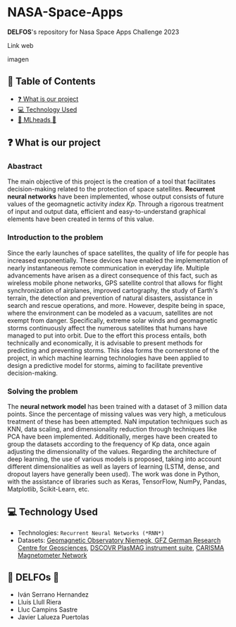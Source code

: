 # NASA-Space-Apps
**DELFOS**'s repository for Nasa Space Apps Challenge 2023 <br/>

Link web

imagen

## :scroll: Table of Contents
- [:question: What is our project](https://github.com/ivan-serrano-hernandez/NASA-Space-Apps/blob/main/README.md#hackupc2023)
- [:computer: Technology Used](https://github.com/ivan-serrano-hernandez/NASA-Space-Apps/blob/main/README.md#computer-Technology-Used)
- [🤗 MLheads 🤯](https://github.com/ivan-serrano-hernandez/NASA-Space-Apps#-mlheads-)

## :question: What is our project
### Abastract

The main objective of this project is the creation of a tool that facilitates decision-making related to the protection of space satellites. **Recurrent neural networks** have been implemented, whose output consists of future values of the geomagnetic activity *index Kp*. Through a rigorous treatment of input and output data, efficient and easy-to-understand graphical elements have been created in terms of this value.


### Introduction to the problem

Since the early launches of space satellites, the quality of life for people has increased exponentially. These devices have enabled the implementation of nearly instantaneous remote communication in everyday life. Multiple advancements have arisen as a direct consequence of this fact, such as wireless mobile phone networks, GPS satellite control that allows for flight synchronization of airplanes, improved cartography, the study of Earth's terrain, the detection and prevention of natural disasters, assistance in search and rescue operations, and more. However, despite being in space, where the environment can be modeled as a vacuum, satellites are not exempt from danger. Specifically, extreme solar winds and geomagnetic storms continuously affect the numerous satellites that humans have managed to put into orbit. Due to the effort this process entails, both technically and economically, it is advisable to present methods for predicting and preventing storms. This idea forms the cornerstone of the project, in which machine learning technologies have been applied to design a predictive model for storms, aiming to facilitate preventive decision-making.


### Solving the problem

The **neural network model** has been trained with a dataset of 3 million data points. Since the percentage of missing values was very high, a meticulous treatment of these has been attempted. NaN imputation techniques such as KNN, data scaling, and dimensionality reduction through techniques like PCA have been implemented. Additionally, merges have been created to group the datasets according to the frequency of Kp data, once again adjusting the dimensionality of the values. Regarding the architecture of deep learning, the use of various models is proposed, taking into account different dimensionalities as well as layers of learning (LSTM, dense, and dropout layers have generally been used). The work was done in Python, with the assistance of libraries such as Keras, TensorFlow, NumPy, Pandas, Matplotlib, Scikit-Learn, etc.

## :computer: Technology Used
- Technologies: `Recurrent Neural Networks (*RNN*)`
- Datasets: [Geomagnetic Observatory Niemegk, GFZ German Research Centre for Geosciences](https://kp.gfz-potsdam.de/app/files/Kp_ap_since_1932.txt), [DSCOVR PlasMAG instrument suite](https://www.spaceappschallenge.org/develop-the-oracle-of-dscovr-experimental-data-repository/), [CARISMA Magnetometer Network](https://donnees-data.asc-csa.gc.ca/dataset/06f5e364-6e2c-4d1c-95c2-9fb7d871ca20)

## 🤗 DELFOs 🤯
- Iván Serrano Hernandez
- Lluís Llull Riera
- Lluc Campins Sastre
- Javier Lalueza Puertolas
